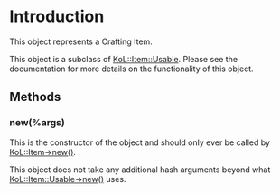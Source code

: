 

# Introduction #

This object represents a Crafting Item.

This object is a subclass of [KoL::Item::Usable](PerlKoLItemUsable.md). Please see the documentation for more details on the functionality of this object.

## Methods ##
### new(%args) ###
This is the constructor of the object and should only ever be called by [KoL::Item->new()](PerlKoLItem#new(%args).md).

This object does not take any additional hash arguments beyond what [KoL::Item::Usable->new()](PerlKoLItemUsable#new(%args).md) uses.
